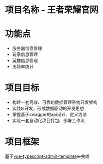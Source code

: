 # 项目名称 - 王者荣耀官网

# 功能点
  - 服务器信息管理
  - 玩家信息管理
  - 英雄信息管理
  - 出场率统计

# 项目目标
  - 构建⼀套高效、可靠的数据管理系统开发架构
  - 实践ts开发，形成数据驱动的开发思想
  - 掌握基于swagger的api设计、定义方法
  - 实现⼀套自动化项目打包、部署⼯作流

# 项目框架
  基于[vue-typescript-admin-template](https://github.com/armour/vue-typescript-admin-template)来完成